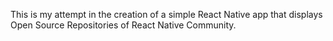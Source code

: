 This is my attempt in the creation of a simple React Native app that displays Open Source Repositories of React Native Community.